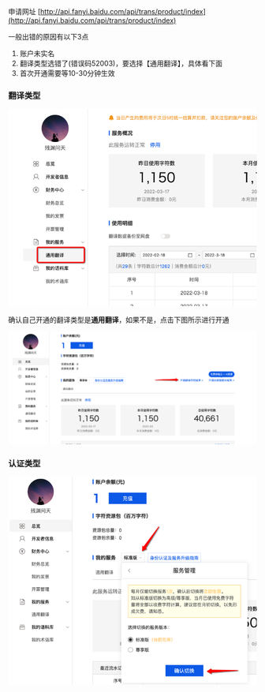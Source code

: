 
申请网址 [http://api.fanyi.baidu.com/api/trans/product/index](http://api.fanyi.baidu.com/api/trans/product/index)


一般出错的原因有以下3点
1. 账户未实名
2. 翻译类型选错了(错误码52003)，要选择【通用翻译】，具体看下面
3. 首次开通需要等10-30分钟生效



### 翻译类型

![image-20220318111622644](translate.assets/image-20220318111622644.png)



确认自己开通的翻译类型是**通用翻译**，如果不是，点击下图所示进行开通

![image-20220318111808884](translate.assets/image-20220318111808884.png)



### 认证类型

![image-20220318111519991](translate.assets/image-20220318111519991.png)

